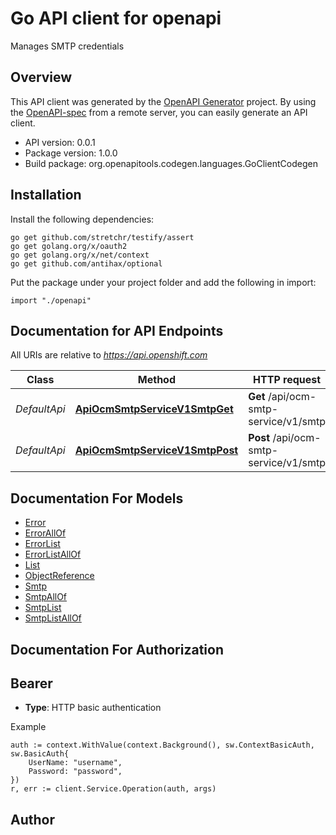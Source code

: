# Go API client for openapi

Manages SMTP credentials

## Overview
This API client was generated by the [OpenAPI Generator](https://openapi-generator.tech) project.  By using the [OpenAPI-spec](https://www.openapis.org/) from a remote server, you can easily generate an API client.

- API version: 0.0.1
- Package version: 1.0.0
- Build package: org.openapitools.codegen.languages.GoClientCodegen

## Installation

Install the following dependencies:

```shell
go get github.com/stretchr/testify/assert
go get golang.org/x/oauth2
go get golang.org/x/net/context
go get github.com/antihax/optional
```

Put the package under your project folder and add the following in import:

```golang
import "./openapi"
```

## Documentation for API Endpoints

All URIs are relative to *https://api.openshift.com*

Class | Method | HTTP request | Description
------------ | ------------- | ------------- | -------------
*DefaultApi* | [**ApiOcmSmtpServiceV1SmtpGet**](docs/DefaultApi.md#apiocmsmtpservicev1smtpget) | **Get** /api/ocm-smtp-service/v1/smtp | Returns a list of SMTP
*DefaultApi* | [**ApiOcmSmtpServiceV1SmtpPost**](docs/DefaultApi.md#apiocmsmtpservicev1smtppost) | **Post** /api/ocm-smtp-service/v1/smtp | Create a new SMTP credential


## Documentation For Models

 - [Error](docs/Error.md)
 - [ErrorAllOf](docs/ErrorAllOf.md)
 - [ErrorList](docs/ErrorList.md)
 - [ErrorListAllOf](docs/ErrorListAllOf.md)
 - [List](docs/List.md)
 - [ObjectReference](docs/ObjectReference.md)
 - [Smtp](docs/Smtp.md)
 - [SmtpAllOf](docs/SmtpAllOf.md)
 - [SmtpList](docs/SmtpList.md)
 - [SmtpListAllOf](docs/SmtpListAllOf.md)


## Documentation For Authorization



## Bearer

- **Type**: HTTP basic authentication

Example

```golang
auth := context.WithValue(context.Background(), sw.ContextBasicAuth, sw.BasicAuth{
    UserName: "username",
    Password: "password",
})
r, err := client.Service.Operation(auth, args)
```



## Author



